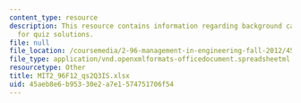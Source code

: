 ```yaml
---
content_type: resource
description: This resource contains information regarding background calculations
  for quiz solutions.
file: null
file_location: /coursemedia/2-96-management-in-engineering-fall-2012/45aeb8e6b95330e2a7e1574751706f54_MIT2_96F12_qs2Q3IS.xlsx
file_type: application/vnd.openxmlformats-officedocument.spreadsheetml.sheet
resourcetype: Other
title: MIT2_96F12_qs2Q3IS.xlsx
uid: 45aeb8e6-b953-30e2-a7e1-574751706f54
---
```

